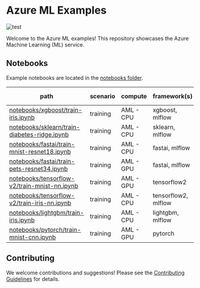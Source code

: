 
# Azure ML Examples

![test](https://github.com/Azure/azureml-examples/workflows/test/badge.svg)

Welcome to the Azure ML examples! This repository showcases the Azure Machine Learning (ML) service.

## Notebooks

Example notebooks are located in the [notebooks folder](notebooks).

path|scenario|compute|framework(s)|dataset|environment type|distribution|other
-|-|-|-|-|-|-|-
[notebooks/xgboost/train-iris.ipynb](notebooks/xgboost/train-iris.ipynb)|training|AML - CPU|xgboost, mlflow|iris|pip file|None|None
[notebooks/sklearn/train-diabetes-ridge.ipynb](notebooks/sklearn/train-diabetes-ridge.ipynb)|training|AML - CPU|sklearn, mlflow|diabetes|conda file|None|None
[notebooks/fastai/train-mnist-resnet18.ipynb](notebooks/fastai/train-mnist-resnet18.ipynb)|training|AML - CPU|fastai, mlflow|mnist|conda file|None|None
[notebooks/fastai/train-pets-resnet34.ipynb](notebooks/fastai/train-pets-resnet34.ipynb)|training|AML - GPU|fastai, mlflow|pets|dockerfile|None|broken :(
[notebooks/tensorflow-v2/train-mnist-nn.ipynb](notebooks/tensorflow-v2/train-mnist-nn.ipynb)|training|AML - GPU|tensorflow2|mnist|curated|None|None
[notebooks/tensorflow-v2/train-iris-nn.ipynb](notebooks/tensorflow-v2/train-iris-nn.ipynb)|training|AML - CPU|tensorflow2, mlflow|iris|conda file|None|None
[notebooks/lightgbm/train-iris.ipynb](notebooks/lightgbm/train-iris.ipynb)|training|AML - CPU|lightgbm, mlflow|iris|pip file|None|None
[notebooks/pytorch/train-mnist-cnn.ipynb](notebooks/pytorch/train-mnist-cnn.ipynb)|training|AML - GPU|pytorch|mnist|curated|None|None

## Contributing

We welcome contributions and suggestions! Please see the [Contributing Guidelines](CONTRIBUTING.md) for details.
